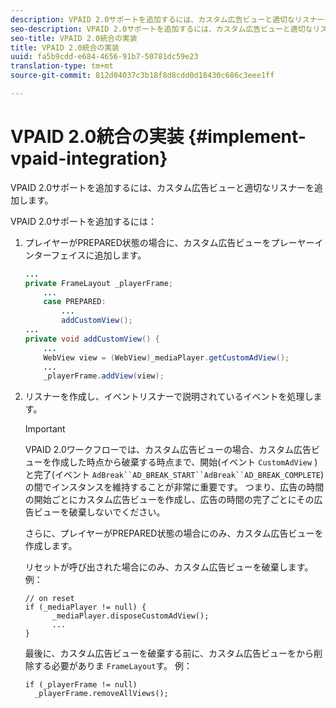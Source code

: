 ```yaml
---
description: VPAID 2.0サポートを追加するには、カスタム広告ビューと適切なリスナーを追加します。
seo-description: VPAID 2.0サポートを追加するには、カスタム広告ビューと適切なリスナーを追加します。
seo-title: VPAID 2.0統合の実装
title: VPAID 2.0統合の実装
uuid: fa5b9cdd-e684-4656-91b7-50781dc59e23
translation-type: tm+mt
source-git-commit: 812d04037c3b18f8d8cdd0d18430c686c3eee1ff

---
```



# VPAID 2.0統合の実装 {#implement-vpaid-integration}

VPAID 2.0サポートを追加するには、カスタム広告ビューと適切なリスナーを追加します。

VPAID 2.0サポートを追加するには：

1. プレイヤーがPREPARED状態の場合に、カスタム広告ビューをプレーヤーインターフェイスに追加します。

   ```java
   ... 
   private FrameLayout _playerFrame; 
       ... 
       case PREPARED: 
           ... 
           addCustomView(); 
   ... 
   private void addCustomView() { 
       ... 
       WebView view = (WebView)_mediaPlayer.getCustomAdView(); 
       ... 
       _playerFrame.addView(view);
   ```

1. リスナーを作成し、イベントリスナーで説明されているイベントを処理します。

   >[!IMPORTANT]
   >
   >VPAID 2.0ワークフローでは、カスタム広告ビューの場合、カスタム広告ビューを作成した時点から破棄する時点まで、開始(イベント `CustomAdView` )と完了(イベント `AdBreak``AD_BREAK_START``AdBreak``AD_BREAK_COMPLETE`)の間でインスタンスを維持することが非常に重要です。 つまり、広告の時間の開始ごとにカスタム広告ビューを作成し、広告の時間の完了ごとにその広告ビューを破棄しないでください。
   >
   >
   >さらに、プレイヤーがPREPARED状態の場合にのみ、カスタム広告ビューを作成します。
   >
   >
   >リセットが呼び出された場合にのみ、カスタム広告ビューを破棄します。 例：
   >
   >```
   >// on reset 
   >if (_mediaPlayer != null) { 
   >       _mediaPlayer.disposeCustomAdView(); 
   >       ... 
   >} 
   >
   >```
   >
   >最後に、カスタム広告ビューを破棄する前に、カスタム広告ビューをから削除する必要がありま `FrameLayout`す。 例：
   >
   >```
   >if (_playerFrame != null) 
   >   _playerFrame.removeAllViews(); 
   >```
